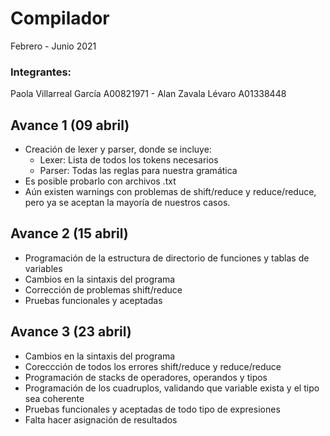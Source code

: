# Compilador

Febrero - Junio 2021

### Integrantes: 
Paola Villarreal García A00821971 -
Alan Zavala Lévaro A01338448

## Avance 1 (09 abril)
* Creación de lexer y parser, donde se incluye:
    - Lexer: Lista de todos los tokens necesarios
    - Parser: Todas las reglas para nuestra gramática
* Es posible probarlo con archivos .txt
* Aún existen warnings con problemas de shift/reduce y reduce/reduce, pero ya se aceptan la mayoría de nuestros casos. 

## Avance 2 (15 abril)
* Programación de la estructura de directorio de funciones y tablas de variables
* Cambios en la sintaxis del programa
* Corrección de problemas shift/reduce
* Pruebas funcionales y aceptadas

## Avance 3 (23 abril)
* Cambios en la sintaxis del programa
* Coreccción de todos los errores shift/reduce y reduce/reduce
* Programación de stacks de operadores, operandos y tipos
* Programación de los cuadruplos, validando que variable exista y el tipo sea coherente
* Pruebas funcionales y aceptadas de todo tipo de expresiones
* Falta hacer asignación de resultados